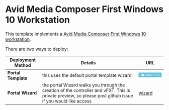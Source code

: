 # Avid Media Composer First Windows 10 Workstation 

This template implements a [Avid Media Composer First Windows 10 workstation](https://my.avid.com/get/media-composer-first).

There are two ways to deploy:

   | Deployment Method | Details | URL |
   | --- | --- | --- |
   | **Portal Template** | this uses the default portal template wizard  | <a href="https://portal.azure.com/#create/Microsoft.Template/uri/https%3A%2F%2Fraw.githubusercontent.com%2Fanhowe%2Fazure-util%2Fmaster%2Ftemplates%2Fmedia-composer-first%2Fazuredeploy-auto.json" target="_blank"><img src="https://raw.githubusercontent.com/Azure/azure-quickstart-templates/master/1-CONTRIBUTION-GUIDE/images/deploytoazure.png"/></a> |
   | **Portal Wizard** | the portal Wizard walks you through the creation of the controller and vFXT.  This is private preview, so please post github issue if you would like access | [wizard](https://portal.azure.com/?pub_source=email&pub_status=success#create/microsoft-avere.vfxt-template-previewavere-vfxt-arm) |
